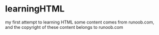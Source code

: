 # learningHTML
my first attempt to learning HTML
some content comes from runoob.com, and the copyright of these content belongs to runoob.com